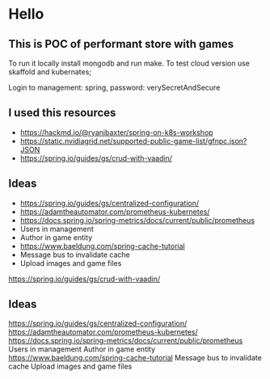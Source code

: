 # Hello

## This is POC of performant store with games

To run it locally install mongodb and run make. To test cloud version use skaffold and kubernates;

Login to management: spring, password: verySecretAndSecure

## I used this resources
* https://hackmd.io/@ryanjbaxter/spring-on-k8s-workshop
* https://static.nvidiagrid.net/supported-public-game-list/gfnpc.json?JSON
* https://spring.io/guides/gs/crud-with-vaadin/

## Ideas
* https://spring.io/guides/gs/centralized-configuration/
* https://adamtheautomator.com/prometheus-kubernetes/
* https://docs.spring.io/spring-metrics/docs/current/public/prometheus
* Users in management
* Author in game entity
* https://www.baeldung.com/spring-cache-tutorial
* Message bus to invalidate cache
* Upload images and game files

https://spring.io/guides/gs/crud-with-vaadin/

## Ideas
https://spring.io/guides/gs/centralized-configuration/
https://adamtheautomator.com/prometheus-kubernetes/
https://docs.spring.io/spring-metrics/docs/current/public/prometheus
Users in management
Author in game entity
https://www.baeldung.com/spring-cache-tutorial
Message bus to invalidate cache
Upload images and game files
